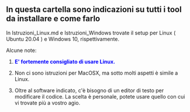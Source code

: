 ## In questa cartella sono indicazioni su tutti i tool da installare e come farlo

In Istruzioni_Linux.md e Istruzioni_Windows  trovate il setup per Linux ( Ubuntu 20.04 ) e Windows 10, rispettivamente.

Alcune note:

1) <span style="color:blue"> **E' fortemente consigliato di usare Linux.** </span>

2) Non ci sono istruzioni per MacOSX, ma sotto molti aspetti è simile a Linux.

3) Oltre al software indicato, c'è bisogno di un editor di testo per modificare il codice. 
La scelta è personale, potete usare quello con cui vi trovate più a vostro agio.
